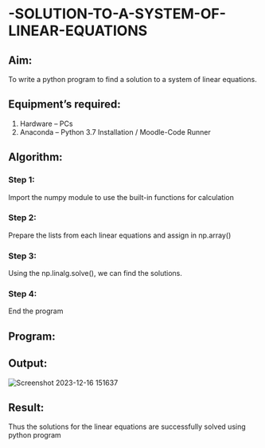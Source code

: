 # -SOLUTION-TO-A-SYSTEM-OF-LINEAR-EQUATIONS
## Aim:
To write a python program to find a solution to a system of linear equations.
## Equipment’s required:
1. 	Hardware – PCs
2. 	Anaconda – Python 3.7 Installation / Moodle-Code Runner
## Algorithm:
### Step 1: 
Import the numpy module to use the built-in functions for calculation
### Step 2: 
Prepare the lists from each linear equations and assign in np.array()
### Step 3: 
Using the np.linalg.solve(), we can find the solutions.
### Step 4: 
End the program
## Program:

## Output:
![Screenshot 2023-12-16 151637](https://github.com/Sanjaichitra/-SOLUTION-TO-A-SYSTEM-OF-LINEAR-EQUATIONS/assets/144870518/72438d90-bd84-4f97-81e6-6026ca20843e)

## Result: 
Thus the solutions for the linear equations are successfully solved using python program

